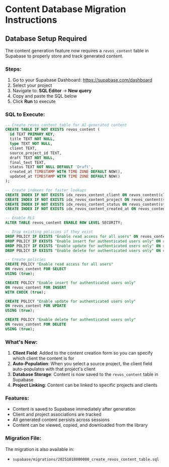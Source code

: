# Content Database Migration Instructions

## Database Setup Required

The content generation feature now requires a `revos_content` table in Supabase to properly store and track generated content.

### Steps:
1. Go to your Supabase Dashboard: https://supabase.com/dashboard
2. Select your project
3. Navigate to: **SQL Editor** → **New query**
4. Copy and paste the SQL below
5. Click **Run** to execute

### SQL to Execute:

```sql
-- Create revos_content table for AI-generated content
CREATE TABLE IF NOT EXISTS revos_content (
  id TEXT PRIMARY KEY,
  title TEXT NOT NULL,
  type TEXT NOT NULL,
  client TEXT,
  source_project_id TEXT,
  draft TEXT NOT NULL,
  final_text TEXT,
  status TEXT NOT NULL DEFAULT 'Draft',
  created_at TIMESTAMP WITH TIME ZONE DEFAULT NOW(),
  updated_at TIMESTAMP WITH TIME ZONE DEFAULT NOW()
);

-- Create indexes for faster lookups
CREATE INDEX IF NOT EXISTS idx_revos_content_client ON revos_content(client);
CREATE INDEX IF NOT EXISTS idx_revos_content_project ON revos_content(source_project_id);
CREATE INDEX IF NOT EXISTS idx_revos_content_status ON revos_content(status);
CREATE INDEX IF NOT EXISTS idx_revos_content_created_at ON revos_content(created_at DESC);

-- Enable RLS
ALTER TABLE revos_content ENABLE ROW LEVEL SECURITY;

-- Drop existing policies if they exist
DROP POLICY IF EXISTS "Enable read access for all users" ON revos_content;
DROP POLICY IF EXISTS "Enable insert for authenticated users only" ON revos_content;
DROP POLICY IF EXISTS "Enable update for authenticated users only" ON revos_content;
DROP POLICY IF EXISTS "Enable delete for authenticated users only" ON revos_content;

-- Create policies
CREATE POLICY "Enable read access for all users"
ON revos_content FOR SELECT
USING (true);

CREATE POLICY "Enable insert for authenticated users only"
ON revos_content FOR INSERT
WITH CHECK (true);

CREATE POLICY "Enable update for authenticated users only"
ON revos_content FOR UPDATE
USING (true);

CREATE POLICY "Enable delete for authenticated users only"
ON revos_content FOR DELETE
USING (true);
```

### What's New:

1. **Client Field**: Added to the content creation form so you can specify which client the content is for
2. **Auto-Population**: When you select a source project, the client field auto-populates with that project's client
3. **Database Storage**: Content is now saved to the `revos_content` table in Supabase
4. **Project Linking**: Content can be linked to specific projects and clients

### Features:
- Content is saved to Supabase immediately after generation
- Client and project associations are tracked
- All generated content persists across sessions
- Content can be viewed, copied, and downloaded from the library

### Migration File:

The migration is also available in:
- `supabase/migrations/20251018000000_create_revos_content_table.sql`
